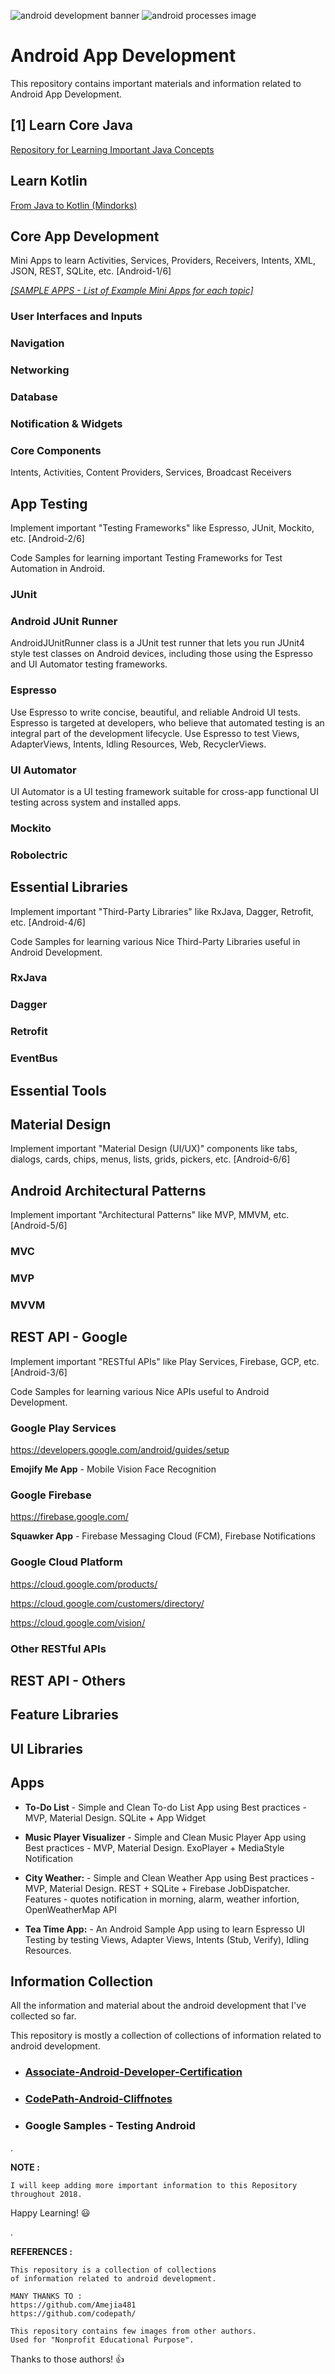 ![android development banner](https://user-images.githubusercontent.com/2780145/34312384-b504dcfa-e789-11e7-9adc-931fe0ebd6ab.png)
![android processes image](https://user-images.githubusercontent.com/2780145/34322890-b1fca616-e859-11e7-8886-afa64a64d686.png)

# Android App Development 

This repository contains important materials and information related to Android App Development. 

## [1] Learn Core Java

[Repository for Learning Important Java Concepts](https://github.com/Suryakant-Bharti/Important-Java-Concepts)

## Learn Kotlin

[From Java to Kotlin (Mindorks)](https://github.com/MindorksOpenSource/from-java-to-kotlin)

## Core App Development
Mini Apps to learn Activities, Services, Providers, Receivers, Intents, XML, JSON, REST, SQLite, etc. [Android-1/6]

*[[SAMPLE APPS - List of Example Mini Apps for each topic]](_moreReadMe/android_dev_core)*

### User Interfaces and Inputs

### Navigation

### Networking

### Database

### Notification & Widgets

### Core Components
Intents, Activities, Content Providers, Services, Broadcast Receivers

## App Testing
Implement important "Testing Frameworks" like Espresso, JUnit, Mockito, etc. [Android-2/6] 

Code Samples for learning important Testing Frameworks for Test Automation in Android.

### JUnit 

### Android JUnit Runner
AndroidJUnitRunner class is a JUnit test runner that lets you run JUnit4 style test classes on Android devices, including those using the Espresso and UI Automator testing frameworks.

### Espresso
Use Espresso to write concise, beautiful, and reliable Android UI tests. Espresso is targeted at developers, who believe that automated testing is an integral part of the development lifecycle. Use Espresso to test Views, AdapterViews, Intents, Idling Resources, Web, RecyclerViews.

### UI Automator
UI Automator is a UI testing framework suitable for cross-app functional UI testing across system and installed apps.

### Mockito

### Robolectric

## Essential Libraries

Implement important "Third-Party Libraries" like RxJava, Dagger, Retrofit, etc. [Android-4/6] 

Code Samples for learning various Nice Third-Party Libraries useful in Android Development.

### RxJava

### Dagger

### Retrofit

### EventBus

## Essential Tools

## Material Design
Implement important "Material Design (UI/UX)" components like tabs, dialogs, cards, chips, menus, lists, grids, pickers, etc. [Android-6/6]

## Android Architectural Patterns
Implement important "Architectural Patterns" like MVP, MMVM, etc.  [Android-5/6] 

### MVC

### MVP

### MVVM

## REST API - Google

Implement important "RESTful APIs" like Play Services, Firebase, GCP, etc. [Android-3/6] 

Code Samples for learning various Nice APIs useful to Android Development.

### Google Play Services

https://developers.google.com/android/guides/setup

**Emojify Me App** - Mobile Vision Face Recognition

### Google Firebase

https://firebase.google.com/

**Squawker App** - Firebase Messaging Cloud (FCM), Firebase Notifications

### Google Cloud Platform

https://cloud.google.com/products/

https://cloud.google.com/customers/directory/

https://cloud.google.com/vision/

### Other RESTful APIs

## REST API - Others

## Feature Libraries

## UI Libraries

## Apps

- **To-Do List** - Simple and Clean To-do List App using Best practices - MVP, Material Design. SQLite + App Widget

- **Music Player Visualizer** - Simple and Clean Music Player App using Best practices - MVP, Material Design. ExoPlayer + MediaStyle Notification

- **City Weather:** - Simple and Clean Weather App using Best practices - MVP, Material Design. REST + SQLite + Firebase JobDispatcher. Features - quotes notification in morning, alarm, weather infortion, OpenWeatherMap API

- **Tea Time App:** - An Android Sample App using to learn Espresso UI Testing by testing Views, Adapter Views, Intents (Stub, Verify), Idling Resources.

## Information Collection
All the information and material about the android development that I've collected so far.

This repository is mostly a collection of collections of information related to android development.

- ### [Associate-Android-Developer-Certification](_moreReadMe/associate_android_developer_certification)

- ### [CodePath-Android-Cliffnotes](https://github.com/codepath/android_guides/wiki)

- ### Google Samples - Testing Android

.

**NOTE :**

    I will keep adding more important information to this Repository throughout 2018. 
Happy Learning! :smiley:

.

**REFERENCES :**

    This repository is a collection of collections
    of information related to android development.
    
    MANY THANKS TO :
    https://github.com/Amejia481
    https://github.com/codepath/
    
    This repository contains few images from other authors.
    Used for "Nonprofit Educational Purpose".
Thanks to those authors! :thumbsup:
